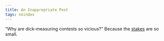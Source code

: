 ```yaml
---
title: An Inappropriate Post
tags: noindex
---
```


“Why are dick-measuring contests so vicious?”
Because the [stakes](/assets/images/post.jpg) are so small.
